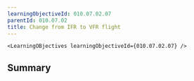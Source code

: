 ```yaml
---
learningObjectiveId: 010.07.02.07
parentId: 010.07.02
title: Change from IFR to VFR flight
---
```


```tsx eval
<LearningOBjectives learningObjectiveId={010.07.02.07} />
```

## Summary
